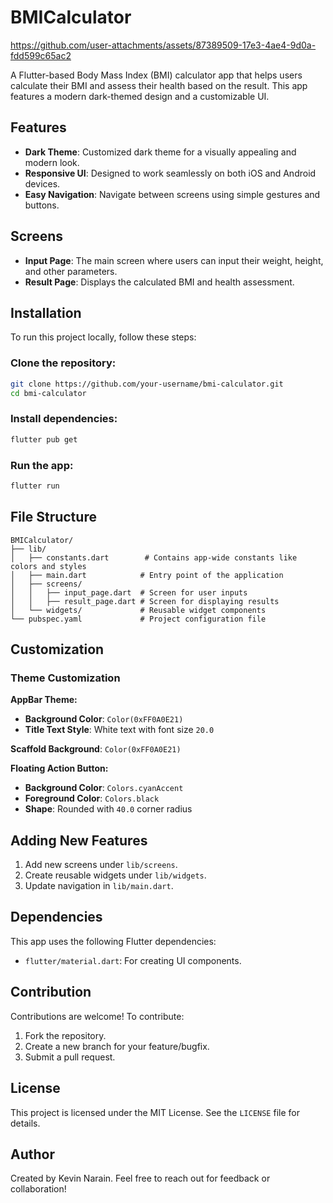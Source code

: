 # BMICalculator

https://github.com/user-attachments/assets/87389509-17e3-4ae4-9d0a-fdd599c65ac2

A Flutter-based Body Mass Index (BMI) calculator app that helps users calculate their BMI and assess their health based on the result. This app features a modern dark-themed design and a customizable UI.

## Features

- **Dark Theme**: Customized dark theme for a visually appealing and modern look.
- **Responsive UI**: Designed to work seamlessly on both iOS and Android devices.
- **Easy Navigation**: Navigate between screens using simple gestures and buttons.

## Screens

- **Input Page**: The main screen where users can input their weight, height, and other parameters.
- **Result Page**: Displays the calculated BMI and health assessment.

## Installation

To run this project locally, follow these steps:

### Clone the repository:
```bash
git clone https://github.com/your-username/bmi-calculator.git
cd bmi-calculator
```

### Install dependencies:
```bash
flutter pub get
```

### Run the app:
```bash
flutter run
```

## File Structure

```
BMICalculator/
├── lib/
│   ├── constants.dart        # Contains app-wide constants like colors and styles
│   ├── main.dart            # Entry point of the application
│   ├── screens/
│   │   ├── input_page.dart  # Screen for user inputs
│   │   ├── result_page.dart # Screen for displaying results
│   └── widgets/             # Reusable widget components
└── pubspec.yaml             # Project configuration file
```

## Customization

### Theme Customization

**AppBar Theme:**
- **Background Color**: `Color(0xFF0A0E21)`
- **Title Text Style**: White text with font size `20.0`

**Scaffold Background**: `Color(0xFF0A0E21)`

**Floating Action Button:**
- **Background Color**: `Colors.cyanAccent`
- **Foreground Color**: `Colors.black`
- **Shape**: Rounded with `40.0` corner radius

## Adding New Features

1. Add new screens under `lib/screens`.
2. Create reusable widgets under `lib/widgets`.
3. Update navigation in `lib/main.dart`.

## Dependencies

This app uses the following Flutter dependencies:

- `flutter/material.dart`: For creating UI components.

## Contribution

Contributions are welcome! To contribute:

1. Fork the repository.
2. Create a new branch for your feature/bugfix.
3. Submit a pull request.

## License

This project is licensed under the MIT License. See the `LICENSE` file for details.

## Author

Created by Kevin Narain. Feel free to reach out for feedback or collaboration!
